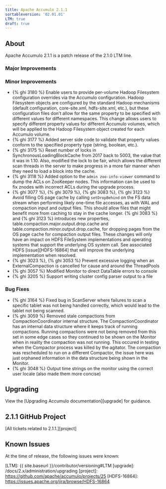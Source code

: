 ```yaml
---
title: Apache Accumulo 2.1.1
sortableversion: '02.01.01'
LTM: true
draft: true
---
```

## About

Apache Accumulo 2.1.1 is a patch release of the 2.1.0 LTM line. 

### Major Improvements

### Minor Improvements

* {% ghi 3180 %} Enable users to provide per-volume Hadoop Filesystem configuration
  overrides via the Accumulo configuration. Hadoop Filesystem objects are configured
  by the standard Hadoop mechanisms (default configuration, core-site.xml,
  hdfs-site.xml, etc.), but these configuration files don't allow for the same
  property to be specified with different values for different namespaces. This change
  allows users to specify different property values for different Accumulo volumes, which
  will be applied to the Hadoop Filesystem object created for each Accumulo volume.
* {% ghi 3177 %} Added server side code to validate that property values conform to the
  specified property type (string, boolean, etc.).
* {% ghi 3175 %} Reset number of locks in SynchronousLoadingBlockCache from 2017 back
  to 5003, the value that it was in 1.10. Also, modified the lock to be fair, which allows
  the different scan threads in the server to make progress in a more fair manner when
  they need to load a block into the cache.
* {% ghi 3118 %} Added option to the `admin zoo-info-viewer` command to dump the ACLs
  on ZooKeeper nodes. This information can be used to fix znodes with incorrect ACLs
  during the upgrade process.
* {% ghi 3077 %}, {% ghi 3079 %}, {% ghi 3083 %}, {% ghi 3123 %} Avoid filling
  OS page cache by calling `setDropBehind` on the FS data stream when
  performing likely one-time file accesses, as with WAL and compaction input
  and output files. This should allow files that might benefit more from
  caching to stay in the cache longer. {% ghi 3083 %} and {% ghi 3123 %}
  introduces new properties, table.compaction.major.output.drop.cache and 
  table.compaction.minor.output.drop.cache, for dropping pages from the OS
  page cache for compaction output files. These changes will only have an
  impact on HDFS FileSystem implementations and operating systems that support
  the underlying OS system call. See associated HDFS [issue][HDFS-16864]
  that will improve the underlying implementation when resolved.
* {% ghi 3023 %}, {% ghi 3053 %} Prevent excessive logging when an ExternalCompaction
  is cancelled for cause and around the ThreadPools
* {% ghi 3057 %} Modified Monitor to direct DataTable errors to console
* {% ghi 3205 %} Support writing cluster config parser output to a file

### Bug Fixes

* {% ghi 3164 %} Fixed bug in ScanServer where failures to scan a specific tablet was not being
  handled correctly, which would lead to the tablet not being scanned.
* {% ghi 3059 %} Removed stale compactions from CompactionCoordinator internal structure. The
  CompactionCoordinator has an internal data structure where it keeps track of running compactions. Running
  compactions were not being removed from this set in some edge cases so they continued to be shown on the
  Monitor when in reality the compaction was not running. This occured in testing when the Compactor process
  was killed by the agitator. The compaction was rescheduled to run on a different Compactor, the issue here
  was just orphaned information in the data structure being shown in the Monitor.
* {% ghi 3048 %} Output time strings on the monitor using the correct user locale (also made them more concise)

## Upgrading

View the [Upgrading Accumulo documentation][upgrade] for guidance.

## 2.1.1 GitHub Project

[All tickets related to 2.1.1.][project]

## Known Issues

At the time of release, the following issues were known:


[LTM]: {{ site.baseurl }}/contributor/versioning#LTM
[upgrade]: /docs/2.x/administration/upgrading
[project]: https://github.com/apache/accumulo/projects/25
[HDFS-16864]: https://issues.apache.org/jira/browse/HDFS-16864
